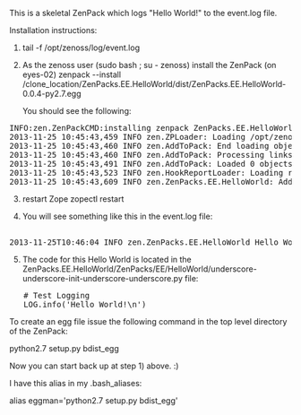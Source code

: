 This is a skeletal ZenPack which logs "Hello World!" to the event.log file.

Installation instructions:

1) tail -f /opt/zenoss/log/event.log
2) As the zenoss user (sudo bash ; su - zenoss) install the ZenPack (on eyes-02)
   zenpack --install /clone_location/ZenPacks.EE.HelloWorld/dist/ZenPacks.EE.HelloWorld-0.0.4-py2.7.egg

   You should see the following:
<pre>
INFO:zen.ZenPackCMD:installing zenpack ZenPacks.EE.HelloWorld; launching process
2013-11-25 10:45:43,459 INFO zen.ZPLoader: Loading /opt/zenoss/ZenPacks/ZenPacks.EE.HelloWorld-0.0.4-py2.7.egg/ZenPacks/EE/HelloWorld/objects/objects.xml
2013-11-25 10:45:43,460 INFO zen.AddToPack: End loading objects
2013-11-25 10:45:43,460 INFO zen.AddToPack: Processing links
2013-11-25 10:45:43,491 INFO zen.AddToPack: Loaded 0 objects into the ZODB database
2013-11-25 10:45:43,523 INFO zen.HookReportLoader: Loading reports from /opt/zenoss/ZenPacks/ZenPacks.EE.HelloWorld-0.0.4-py2.7.egg/ZenPacks/EE/HelloWorld/reports
2013-11-25 10:45:43,609 INFO zen.ZenPacks.EE.HelloWorld: Adding ZenPacks.EE.HelloWorld relationships to existing devices
</pre>

3) restart Zope
   zopectl restart 

4) You will see something like this in the event.log file:
<pre>   
2013-11-25T10:46:04 INFO zen.ZenPacks.EE.HelloWorld Hello World!
</pre>

5) The code for this Hello World is located in the 
   ZenPacks.EE.HelloWorld/ZenPacks/EE/HelloWorld/underscore-underscore-init-underscore-underscore.py file:

<pre>
   # Test Logging
   LOG.info('Hello World!\n')
</pre>

To create an egg file issue the following command in the top level directory of 
the ZenPack:

python2.7 setup.py bdist_egg

Now you can start back up at step 1) above. :)

I have this alias in my .bash_aliases:

alias eggman='python2.7 setup.py bdist_egg'


